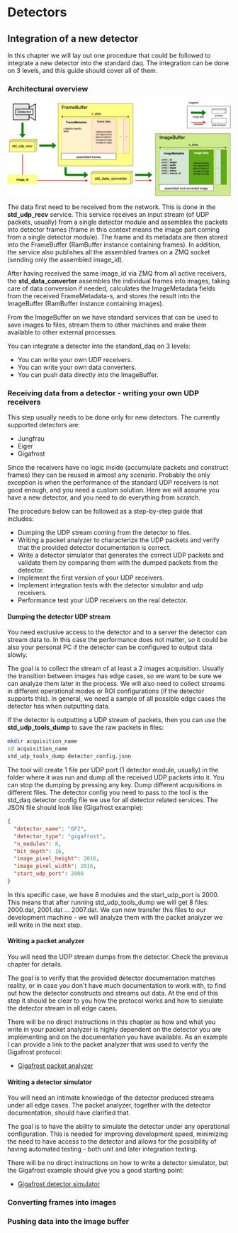 # Detectors

## Integration of a new detector

In this chapter we will lay out one procedure that could be followed to integrate a new detector into the standard daq. 
The integration can be done on 3 levels, and this guide should cover all of them.

### Architectural overview
![detectors overview](../docs/detectors_overview.jpg)

The data first need to be received from the network. This is done in the **std\_udp\_recv** service. This service 
receives an input stream (of UDP packets, usually) from a single detector module and assembles the packets into 
detector frames (frame in this context means the image part coming from a single detector module). The frame and its 
metadata are then stored into the FrameBuffer (RamBuffer instance containing frames). In addition, the service also 
publishes all the assembled frames on a ZMQ socket (sending only the assembled image_id).

After having received the same image_id via ZMQ from all active receivers, the **std\_data\_converter** assembles the 
individual frames into images, taking care of data conversion if needed, calculates the ImageMetadata fields from the
received FrameMetadata-s, and stores the result into the ImageBuffer (RamBuffer instance containing images).

From the ImageBuffer on we have standard services that can be used to save images to files, stream them to other 
machines and make them available to other external processes.

You can integrate a detector into the standard_daq on 3 levels:

- You can write your own UDP receivers.
- You can write your own data converters.
- You can push data directly into the ImageBuffer.

### Receiving data from a detector - writing your own UDP receivers

This step usually needs to be done only for new detectors. The currently supported detectors are:

- Jungfrau
- Eiger
- Gigafrost

Since the receivers have no logic inside (accumulate packets and construct frames) they can be reused in almost 
any scenario. Probably the only exception is when the performance of the standard UDP receivers is not good enough, 
and you need a custom solution. Here we will assume you have a new detector, and you need to do everything from scratch.

The procedure below can be followed as a step-by-step guide that includes:

- Dumping the UDP stream coming from the detector to files.
- Writing a packet analyzer to characterize the UDP packets and verify that the provided detector documentation is correct.
- Write a detector simulator that generates the correct UDP packets and validate them by comparing them with the dumped 
packets from the detector.
- Implement the first version of your UDP receivers.
- Implement integration tests with the detector simulator and udp receivers.
- Performance test your UDP receivers on the real detector. 

#### Dumping the detector UDP stream

You need exclusive access to the detector and to a server the detector can stream data to. In this case the performance 
does not matter, so it could be also your personal PC if the detector can be configured to output data slowly.

The goal is to collect the stream of at least a 2 images acquisition. Usually the transition between images has 
edge cases, so we want to be sure we can analyze them later in the process. We will also need to collect streams in 
different operational modes or ROI configurations (if the detector supports this). In general, we need a sample of all 
possible edge cases the detector has when outputting data.

If the detector is outputting a UDP stream of packets, then you can use the **std\_udp\_tools\_dump** to save the raw 
packets in files:

```bash
mkdir acquisition_name
cd acquisition_name 
std_udp_tools_dump detector_config.json
```

The tool will create 1 file per UDP port (1 detector module, usually) in the folder where it was run and dump all the 
received UDP packets into it. You can stop the dumping by pressing any key. Dump different acquisitions in different files.
The detector config you need to pass to the tool is the std_daq detector config file 
we use for all detector related services. The JSON file should look like (Gigafrost example):

```json
{
  "detector_name": "GF2",
  "detector_type": "gigafrost",
  "n_modules": 8,
  "bit_depth": 16,
  "image_pixel_height": 2016,
  "image_pixel_width": 2016,
  "start_udp_port": 2000
}
```

In this specific case, we have 8 modules and the start_udp_port is 2000. This means that after running std_udp_tools_dump
we will get 8 files: 2000.dat, 2001.dat ... 2007.dat. We can now transfer this files to our development machine - we 
will analyze them with the packet analyzer we will write in the next step.

#### Writing a packet analyzer

You will need the UDP stream dumps from the detector. Check the previous chapter for details.

The goal is to verify that the provided detector documentation matches reality, or in case you don't have much 
documentation to work with, to find out how the detector constructs and streams out data. At the end of this step it 
should be clear to you how the protocol works and how to simulate the detector stream in all edge cases.

There will be no direct instructions in this chapter as how and what you write in your packet analyzer is highly 
dependent on the detector you are implementing and on the documentation you have available. As an example I can 
provide a link to the packet analyzer that was used to verify the Gigafrost protocol:

- [Gigafrost packet analyzer](https://github.com/paulscherrerinstitute/std_detector_buffer/blob/master/testing/gigafrost/analyze_udp_dump.py)

#### Writing a detector simulator

You will need an intimate knowledge of the detector produced streams under all edge cases. The packet analyzer, 
together with the detector documentation, should have clarified that.

The goal is to have the ability to simulate the detector under any operational configuration. This is needed for 
improving development speed, minimizing the need to have access to the detector and allows for the possibility of 
having automated testing - both unit and later integration testing.

There will be no direct instructions on how to write a detector simulator, but the Gigafrost example should give you a good 
starting point:

- [Gigafrost detector simulator](https://github.com/paulscherrerinstitute/std_detector_buffer/blob/master/std_buffer/gigafrost/udp_gf_sim.py)


### Converting frames into images


### Pushing data into the image buffer